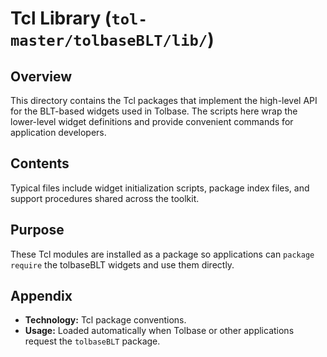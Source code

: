 # Tcl Library (`tol-master/tolbaseBLT/lib/`)

## Overview

This directory contains the Tcl packages that implement the high-level API for
the BLT-based widgets used in Tolbase. The scripts here wrap the lower-level
widget definitions and provide convenient commands for application developers.

## Contents

Typical files include widget initialization scripts, package index files, and
support procedures shared across the toolkit.

## Purpose

These Tcl modules are installed as a package so applications can `package
require` the tolbaseBLT widgets and use them directly.

## Appendix

- **Technology:** Tcl package conventions.
- **Usage:** Loaded automatically when Tolbase or other applications request the
  `tolbaseBLT` package.
